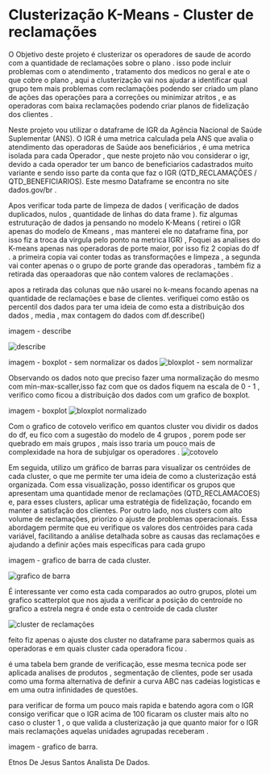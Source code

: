 # Clusterização K-Means  - Cluster de reclamações 


O Objetivo deste projeto é clusterizar os operadores de saude de acordo com a quantidade de reclamações sobre o plano . 
isso pode incluir problemas com o atendimento , tratamento dos medicos no geral  e ate o que cobre o plano , 
aqui a clusterização vai nos  ajudar a identificar qual grupo tem mais problemas com reclamações
podendo ser criado um plano de ações das operações para a correções ou minimizar atritos  , e as operadoras com baixa reclamações podendo criar planos de fidelização dos clientes .

Neste projeto vou utilizar o dataframe de IGR da Agência Nacional de Saúde Suplementar (ANS).
O IGR é uma metrica calculada pela ANS que avalia o atendimento das operadoras de Saúde  aos beneficiários , é uma metrica isolada para cada Operador , 
que neste  projeto não vou considerar o igr, devido a  cada operador ter um banco de beneficiarios cadastrados muito variante e sendo isso parte da conta que faz o IGR (QTD_RECLAMAÇÕES / QTD_BENEFICIARIOS).
Este mesmo Dataframe se encontra no site dados.gov/br .


Apos verificar toda parte de limpeza de dados ( verificação de dados duplicados, nulos , quantidade de linhas do data frame ).
fiz algumas estruturação de dados ja pensando no modelo K-Means ( retirei o IGR apenas do modelo de Kmeans , mas manterei ele no dataframe fina, por isso fiz a troca da virgula pelo ponto na metrica IGR) ,
Foquei as analises do  K-means apenas nas operadoras de porte maior, por isso fiz 2 copias do df . 
a primeira copia vai conter todas as transformações e limpeza ,  a segunda vai conter apenas o o grupo de porte grande das operadoras , também fiz a retirada das operaadoras que não contem valores de reclamações .


apos a retirada das colunas que não usarei no k-means focando apenas na quantidade de reclamações e base de clientes.
verifiquei como estão  os percentil dos dados para ter uma ideia de como esta a distribuição dos dados , media , max contagem do dados com df.describe()

imagem -  describe

![describe](https://github.com/user-attachments/assets/73fa64b7-5d97-4b51-bd2a-d89a13d5687f)



imagem - boxplot - sem normalizar os dados
![bloxplot -  sem normalizar](https://github.com/user-attachments/assets/10bb4e07-f531-4913-b7b5-ff5ba4b86eca)


Observando os dados noto que preciso fazer uma normalização do mesmo com min-max-scaller,isso faz com que os dados fiquem na escala de 0 - 1 ,  verifico como ficou a distribuição dos dados com um grafico de boxplot. 

imagem -  boxplot
![bloxplot normalizado](https://github.com/user-attachments/assets/e943b229-d545-415e-aa95-dce71fb353f8)




Com o grafico de  cotovelo verifico em quantos cluster vou dividir os dados do df, eu fico com a sugestão do modelo de 4 grupos , porem pode ser quebrado em mais grupos , mais isso traria um pouco mais de complexidade na hora de subjulgar os operadores .
![cotovelo](https://github.com/user-attachments/assets/2264d14c-1123-4039-bc42-3ba6c417528f)


Em seguida, utilizo um gráfico de barras para visualizar os centróides de cada cluster, o que me permite ter uma ideia de como a clusterização está organizada. Com essa visualização, posso identificar os grupos que apresentam uma quantidade menor de reclamações (QTD_RECLAMACOES) e, para esses clusters, aplicar uma estratégia de fidelização, focando em manter a satisfação dos clientes. Por outro lado, nos clusters com alto volume de reclamações, priorizo o ajuste de problemas operacionais. Essa abordagem permite que eu verifique os valores dos centróides para cada variável, facilitando a análise detalhada sobre as causas das reclamações e ajudando a definir ações mais específicas para cada grupo


imagem - grafico de barra de cada cluster.

![grafico de barra](https://github.com/user-attachments/assets/158a6ded-5ba7-442b-b54f-f225ea121858)




É interessante ver como esta cada comparados ao outro grupos, plotei um grafico scatterplot que nos ajuda a verificar a posição do centroíde no grafico a estrela negra é onde esta o centroide de cada cluster

![cluster de reclamações](https://github.com/user-attachments/assets/a490defa-ddc4-44c1-802e-14492cccfe60)


feito fiz apenas o ajuste dos cluster no dataframe para sabermos quais as operadoras e em quais cluster cada operadora ficou .

é uma tabela bem grande de verificação, esse mesma tecnica pode ser aplicada analises de produtos , segmentação de clientes, pode ser usada como uma forma alternativa de definir a curva ABC nas cadeias logisticas e em uma outra infinidades de questões. 


para verificar de forma um pouco mais rapida e batendo agora com o IGR  consigo verificar que o IGR  acima de 100 ficaram os cluster mais alto no caso o cluster 1 , o que valida a clusterização ja que quanto maior for o IGR mais reclamações aquelas unidades agrupadas receberam .

imagem - grafico de barra.





Etnos De Jesus Santos 
Analista De Dados.
